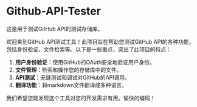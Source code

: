 # Github-API-Tester

这是用于测试GitHub API的测试存储库。

欢迎来到GitHub API测试工具！此项目旨在帮助您测试GitHub API的各种功能，包括身份验证、文件检索等。以下是一些重点，突出了此项目的特点：

1. **用户身份验证**：使用GitHub的OAuth安全地验证用户身份。
2. **文件管理**：检索和操作您的存储库中的文件。
3. **API测试**：无缝测试和调试对GitHub的API调用。
4. **翻译功能**：将markdown文件翻译成多种语言。

我们希望您能发现这个工具对您的开发需求有用。愉快的编码！
